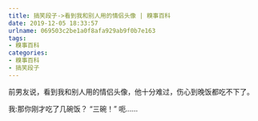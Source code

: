 ```yaml
---
title: 搞笑段子->看到我和别人用的情侣头像 | 糗事百科
date: 2019-12-05 18:33:57
urlname: 069503c2be1a0f8afa929ab9f0b7e163
tags: 
- 糗事百科
categories:
- 糗事百科
- 搞笑段子
---
```

前男友说，看到我和别人用的情侣头像，他十分难过，伤心到晚饭都吃不下了。

我:那你刚才吃了几碗饭？  “三碗！”    呃……


